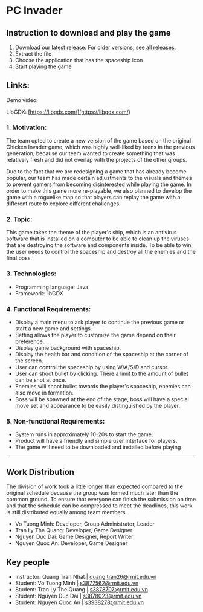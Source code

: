 # PC Invader

## Instruction to download and play the game
1. Download our [latest release](https://github.com/four-bit/pc-invader/releases/tag/alpha-0.0.3). For older versions, see [all releases](https://github.com/four-bit/pc-invader/releases).
2. Extract the file 
3. Choose the application that has the spaceship icon
4. Start playing the game

## Links:
Demo video:

LibGDX: [https://libgdx.com/](https://libgdx.com/)

### 1. Motivation:
The team opted to create a new version of the game based on the original
Chicken Invader game, which was highly well-liked by teens in the previous generation,
because our team wanted to create something that was relatively fresh and did not overlap
with the projects of the other groups.

Due to the fact that we are redesigning a game that has already become popular, our team has made certain adjustments
to the visuals and themes to prevent gamers from becoming disinterested while playing the game. In order to make this
game more re-playable, we also planned to develop the game with a roguelike map so that players can replay the game with
a different route to explore different challenges.

### 2. Topic:
This game takes the theme of the player's ship, which is an antivirus software that is installed on a computer to be
able to clean up the viruses that are destroying the software and components inside. To be able to win the user needs to
control the spaceship and destroy all the enemies and the final boss.

### 3. Technologies:
* Programming language: Java
* Framework: libGDX

### 4. Functional Requirements:
- Display a main menu to ask player to continue the previous game or start a new game and settings.
- Setting allows the player to customize the game depend on their preference.
- Display game background with spaceship.
- Display the health bar and condition of the spaceship at the corner of the screen.
- User can control the spaceship by using W/A/S/D and cursor.
- User can shoot bullet by clicking. There a limit to the amount of bullet can be shot at once.
- Enemies will shoot bullet towards the player's spaceship, enemies can also move in formation.
- Boss will be spawned at the end of the stage, boss will have a special move set and appearance to be easily distinguished by the player.
### 5. Non-functional Requirements:
- System runs in approximately 10-20s to start the game. 
- Product will have a friendly and simple user interface for players. 
- The game will need to be downloaded and installed before playing
---


## Work Distribution

The division of work took a little longer than expected compared to the original schedule because the group was formed
much later than the common ground. To ensure that everyone can finish the submission on time and that the schedule can
be compressed to meet the deadlines, this work is still distributed equally among team members.

- Vo Tuong Minh: Developer, Group Administrator, Leader
- Tran Ly The Quang: Developer, Game Designer
- Nguyen Duc Dai: Game Designer, Report Writer
- Nguyen Quoc An: Developer, Game Designer

## Key people
- Instructor: Quang Tran Nhat | [quang.tran26@rmit.edu.vn](quang.tran26@rmit.edu.vn)
- Student: Vo Tuong Minh | [s3877562@rmit.edu.vn](s3877562@rmit.edu.vn)
- Student: Tran Ly The Quang | [s3878707@rmit.edu.vn](s3878707@rmit.edu.vn)
- Student: Nguyen Duc Dai | [s3878023@rmit.edu.vn](s3878023@rmit.edu.vn)
- Student: Nguyen Quoc An | [s3938278@rmit.edu.vn](s3938278@rmit.edu.vn)
